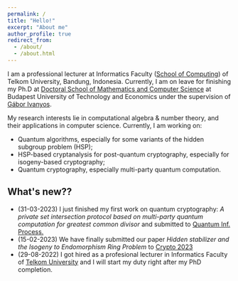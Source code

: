 ```yaml
---
permalink: /
title: "Hello!"
excerpt: "About me"
author_profile: true
redirect_from:
  - /about/
  - /about.html
---
```

I am a professional lecturer at Informatics Faculty ([School of Computing](https://telkomuniversity.ac.id/en/school-of-informatics/)) of Telkom University, Bandung, Indonesia. Currently, I am on leave for finishing my Ph.D at [Doctoral School of Mathematics and Computer Science](https://doktori.math.bme.hu/english/index-E.html) at Budapest University of Technology and Economics under the supervision of [Gábor Ivanyos](http://old.sztaki.hu/~ivanyos/). 


My research interests lie in computational algebra & number theory, and their applications in computer science. Currently, I am working on:
* Quantum algorithms, especially for some variants of the hidden subgroup problem (HSP);
* HSP-based cryptanalysis for post-quantum cryptography, especially for isogeny-based cryptography;
* Quantum cryptography, especially multi-party quantum computation.

## What's new??

* (31-03-2023) I just finished my first work on quantum cryptography: <i>A private set intersection protocol based on multi-party quantum computation for greatest common divisor</i> and submitted to [Quantum Inf. Process.](https://www.springer.com/journal/11128)
* (15-02-2023) We have finally submitted our paper <i>Hidden stabilizer and the Isogeny to Endomorphism Ring Problem</i> to [Crypto 2023](https://crypto.iacr.org/2023/)
* (29-08-2022) I got hired as a profesional lecturer in Informatics Faculty of [Telkom University](https://telkomuniversity.ac.id) and I will start my duty right after my PhD completion.

